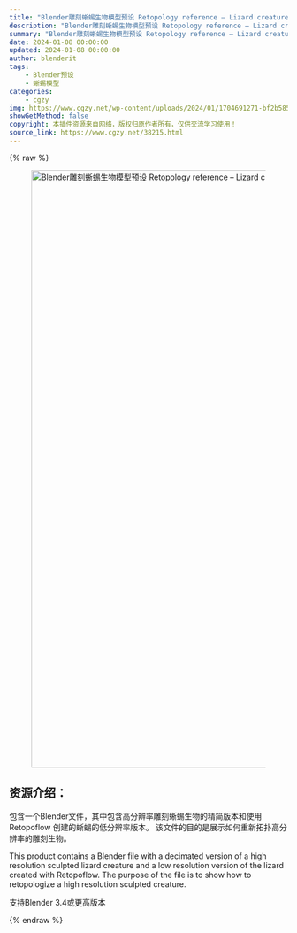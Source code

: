 ```yaml
---
title: "Blender雕刻蜥蜴生物模型预设 Retopology reference – Lizard creature"
description: "Blender雕刻蜥蜴生物模型预设 Retopology reference – Lizard creature"
summary: "Blender雕刻蜥蜴生物模型预设 Retopology reference – Lizard creature"
date: 2024-01-08 00:00:00
updated: 2024-01-08 00:00:00
author: blenderit
tags: 
    - Blender预设
    - 蜥蜴模型
categories:
    - cgzy
img: https://www.cgzy.net/wp-content/uploads/2024/01/1704691271-bf2b585aaeb7a04.webp
showGetMethod: false
copyright: 本插件资源来自网络，版权归原作者所有，仅供交流学习使用！
source_link: https://www.cgzy.net/38215.html
---
```


{% raw %}
<div class="wp-block-image is-style-border-round-and-with-shadow">
<figure class="aligncenter size-full"><img fetchpriority="high" decoding="async" width="1920" height="1080" src="https://www.cgzy.net/wp-content/uploads/2024/01/1704690909-ebd3744066766de.webp" class="wp-image-38216" srcset="https://www.cgzy.net/wp-content/uploads/2024/01/1704690909-ebd3744066766de.webp 1920w, https://www.cgzy.net/wp-content/uploads/2024/01/1704690909-ebd3744066766de-1536x864.webp 1536w" sizes="(max-width: 1920px) 100vw, 1920px" title="Blender雕刻蜥蜴生物模型预设 Retopology reference – Lizard creature" alt="Blender雕刻蜥蜴生物模型预设 Retopology reference – Lizard creature"></figure></div><div class="wp-block-pandastudio-title"><div class="title_style_01"><h2 id="h2-0">资源介绍：</h2></div></div><p class="is-style-text-indent-2em">包含一个Blender文件，其中包含高分辨率雕刻蜥蜴生物的精简版本和使用 Retopoflow 创建的蜥蜴的低分辨率版本。 该文件的目的是展示如何重新拓扑高分辨率的雕刻生物。</p><p>This product contains a Blender file with a decimated version of a high resolution sculpted lizard creature and a low resolution version of the lizard created with Retopoflow. The purpose of the file is to show how to retopologize a high resolution sculpted creature.</p><div class="wp-block-pandastudio-tips"><div class="tip success "><p>支持Blender 3.4或更高版本</p>
</div></div>
<div style="display: none">cgzy</div>
{% endraw %}